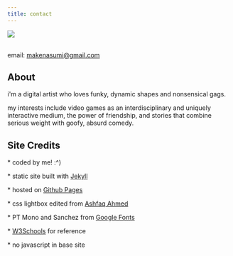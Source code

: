 ```yaml
---
title: contact
---
```


<div class="centered">
  <img src="{{ '/assets/images/iconcrop.png' | relative_url }}">
</div><br>

email: <makenasumi@gmail.com>

## About

<div class="textbox">
  <p>i'm a digital artist who loves funky, dynamic shapes and nonsensical gags.</p>
  <p>my interests include video games as an interdisciplinary and uniquely interactive medium, the power of friendship, and stories that combine serious weight with goofy, absurd comedy.</p>
</div>

## Site Credits

\* coded by me! :^)

\* static site built with [Jekyll](https://jekyllrb.com/)

\* hosted on [Github Pages](https://pages.github.com/)

\* css lightbox edited from [Ashfaq Ahmed](https://codeconvey.com/pure-css-lightbox/)

\* PT Mono and Sanchez from [Google Fonts](https://fonts.google.com/)

\* [W3Schools](https://www.w3schools.com/) for reference

\* no javascript in base site
